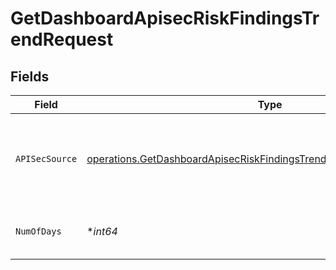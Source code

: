 # GetDashboardApisecRiskFindingsTrendRequest


## Fields

| Field                                                                                                                                                        | Type                                                                                                                                                         | Required                                                                                                                                                     | Description                                                                                                                                                  |
| ------------------------------------------------------------------------------------------------------------------------------------------------------------ | ------------------------------------------------------------------------------------------------------------------------------------------------------------ | ------------------------------------------------------------------------------------------------------------------------------------------------------------ | ------------------------------------------------------------------------------------------------------------------------------------------------------------ |
| `APISecSource`                                                                                                                                               | [operations.GetDashboardApisecRiskFindingsTrendQueryParamAPISecSource](../../models/operations/getdashboardapisecriskfindingstrendqueryparamapisecsource.md) | :heavy_check_mark:                                                                                                                                           | source filter. an enum representing the source of the APIs service in scope                                                                                  |
| `NumOfDays`                                                                                                                                                  | **int64*                                                                                                                                                     | :heavy_minus_sign:                                                                                                                                           | the desired number of days in graph                                                                                                                          |